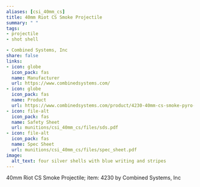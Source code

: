 ```yaml
--- 
aliases: [csi_40mm_cs] 
title: 40mm Riot CS Smoke Projectile 
summary: " " 
tags:  
- projectile 
- shot shell 

- Combined Systems, Inc 
share: false 
links:  
- icon: globe 
  icon_pack: fas 
  name: Manufacturer 
  url: https://www.combinedsystems.com/ 
- icon: globe 
  icon_pack: fas 
  name: Product 
  url: https://www.combinedsystems.com/product/4230-40mm-cs-smoke-pyro-long-range/ 
- icon: file-alt 
  icon_pack: fas 
  name: Safety Sheet 
  url: munitions/csi_40mm_cs/files/sds.pdf 
- icon: file-alt 
  icon_pack: fas 
  name: Spec Sheet 
  url: munitions/csi_40mm_cs/files/spec_sheet.pdf 
image: 
  alt_text: four silver shells with blue writing and stripes 
---
```

40mm Riot CS Smoke Projectile; item: 4230  by Combined Systems, Inc
